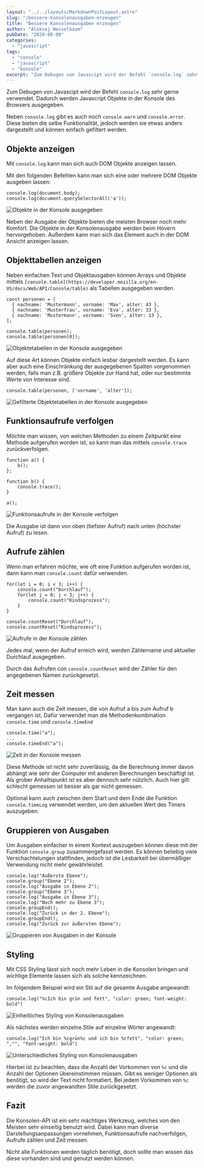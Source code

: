 ```yaml
---
layout: "../../layouts/MarkdownPostLayout.astro"
slug: "/bessere-konsolenausgaben-erzeugen"  
title: "Bessere Konsolenausgaben erzeugen"
author: "Aleksej Wesselbaum"
pubDate: "2020-08-09"
categories: 
  - "javascript"
tags: 
  - "console"
  - "javascript"
  - "konsole"
excerpt: "Zum Debugen von Javascipt wird der Befehl `console.log` sehr gerne verwendet. Dadurch werden Javascript Objekte in der Konsole des Browsers ausgegeben."
---
```


Zum Debugen von Javascipt wird der Befehl `console.log` sehr gerne verwendet. Dadurch werden Javascript Objekte in der Konsole des Browsers ausgegeben.

Neben `console.log` gibt es auch noch `console.warn` und `console.error`. Diese bieten die selbe Funktionalität, jedoch werden sie etwas anders dargestellt und können einfach gefiltert werden.

## Objekte anzeigen

Mit `console.log` kann man sich auch DOM Objekte anzeigen lassen.

Mit den folgenden Befehlen kann man sich eine oder mehrere DOM Objekte ausgeben lassen:

```
console.log(document.body);
console.log(document.querySelectorAll('a'));
```

![Objekte in der Konsole ausgegeben](../../../images/objekte-anzeigen-e1596990412360.jpeg)

Neben der Ausgabe der Objekte bieten die meisten Browser noch mehr Komfort. Die Objekte in der Konsolenausgabe werden beim Hovern hervorgehoben. Außerdem kann man sich das Element auch in der DOM Ansicht anzeigen lassen.

## Objekttabellen anzeigen

Neben einfachen Text und Objektausgaben können Arrays und Objekte mittels `[console.table](https://developer.mozilla.org/en-US/docs/Web/API/Console/table)` als Tabellen ausgegeben werden.

```
const personen = [
  { nachname: 'Mustermann', vorname: 'Max', alter: 43 },
  { nachname: 'Musterfrau', vorname: 'Eva', alter: 33 },
  { nachname: 'Mustermann', vorname: 'Sven', alter: 13 },
];

console.table(personen);
console.table(personen[0]);
```

![Objektetabellen in der Konsole ausgegeben](../../../images/Objekttabellen-anzeigen.jpeg)

Auf diese Art können Objekte einfach lesbar dargestellt werden. Es kann aber auch eine Einschränkung der ausgegebenen Spalten vorgenommen werden, falls man z.B. größere Objekte zur Hand hat, oder nur bestimmte Werte von Interesse sind.

```
console.table(personen, ['vorname', 'alter']);
```

![Gefilterte Objektetabellen in der Konsole ausgegeben](../../../images/Tabelle_gefiltert.jpeg)

## Funktionsaufrufe verfolgen

Möchte man wissen, von welchen Methoden zu einem Zeitpunkt eine Methode aufgerufen worden ist, so kann man das mittels `console.trace` zurückverfolgen.

```
function a() {
    b();
};

function b() {
    console.trace();
}

a();
```

![Funktionsaufrufe in der Konsole verfolgen](../../../images/Funktionsaufrufe-verfolgen.jpeg)

Die Ausgabe ist dann von oben (tiefster Aufruf) nach unten (höchster Aufruf) zu lesen.

## Aufrufe zählen

Wenn man erfahren möchte, wie oft eine Funktion aufgerufen worden ist, dann kann man `console.count` dafür verwenden.

```
for(let i = 0; i < 3; i++) {
    console.count("Durchlauf");
    for(let j = 0; j < 3; j++) {
        console.count("Kindsprozess");
    }
}

console.countReset("Durchlauf");
console.countReset("Kindsprozess");
```

![Aufrufe in der Konsole zählen](../../../images/Aufrufe_zaehlen.jpeg)

Jedes mal, wenn der Aufruf erreich wird, werden Zählername und aktueller Durchlauf ausgegeben.

Durch das Aufrufen con `console.countReset` wird der Zähler für den angegebenen Namen zurückgesetzt.

## Zeit messen

Man kann auch die Zeit messen, die von Aufruf a bis zum Aufruf b vergangen ist. Dafür verwendet man die Methodenkombination `console.time` und `console.timeEnd`

```
console.time("a");
...
console.timeEnd("a");
```

![Zeit in der Konsole messen](../../../images/Zeit_messen-e1596990399172.jpeg)

Diese Methode ist nicht sehr zuverlässig, da die Berechnung immer davon abhängt wie sehr der Computer mit anderen Berechnungen beschäftigt ist. Als grober Anhaltspunkt ist es aber dennoch sehr nützlich. Auch hier gilt: schlecht gemessen ist besser als gar nicht gemessen.

Optional kann auch zwischen dem Start und dem Ende die Funktion `console.timeLog` verwendet werden, um den aktuellen Wert des Timers auszugeben.

## Gruppieren von Ausgaben

Um Ausgaben einfacher in einem Kontext auszugeben können diese mit der Funktion `console.group` zusammengefasst werden. Es können beliebig viele Verschachtelungen stattfinden, jedoch ist die Lesbarkeit bei übermäßiger Verwendung nicht mehr gewährleistet.

```
console.log("Außerste Ebene");
console.group("Ebene 2");
console.log("Ausgabe in Ebene 2");
console.group("Ebene 3");
console.log("Ausgabe in Ebene 3");
console.log("Noch mehr zu Ebene 3");
console.groupEnd();
console.log("Zurück in der 2. Ebene");
console.groupEnd();
console.log("Zurück zur äußersten Ebene");
```

![Gruppieren von Ausgaben in der Konsole](../../../images/Gruppieren_von_Ausgaben.jpeg)

## Styling

Mit CSS Styling lässt sich noch mehr Leben in die Konsolen bringen und wichtige Elemente lassen sich als solche kennzeichnen.

Im folgendem Beispiel wird ein Stil auf die gesamte Ausgabe angewandt:

```
console.log("%cIch bin grün und fett", "color: green; font-weight: bold")
```

![Einheitliches Styling von Konsolenausgaben](../../../images/Styling_1.jpeg)

Als nächstes werden einzelne Stile auf einzelne Wörter angewandt:

```
console.log("Ich bin %cgrün%c und ich bin %cfett", "color: green; ","", "font-weight: bold")
```

![Unterschiedliches Styling von Konsolenausgaben](../../../images/Styling_2.jpeg)

Hierbei ist zu beachten, dass die Anzahl der Vorkommen von `%c` und die Anzahl der Optionen übereinstimmen müssen. Gibt es weniger Optionen als benötigt, so wird der Text nicht formatiert. Bei jedem Vorkommen von `%c` werden die zuvor angewandten Stile zurückgesetzt.

## Fazit

Die Konsolen-API ist ein sehr mächtiges Werkzeug, welches von den Meisten sehr einseitig benutzt wird. Dabei kann man diverse Darstellungsanpassungen vornehmen, Funktionsaufrufe nachverfolgen, Aufrufe zählen und Zeit messen.

Nicht alle Funktionen werden täglich benötigt, doch sollte man wissen das diese vorhanden sind und genutzt werden können.
